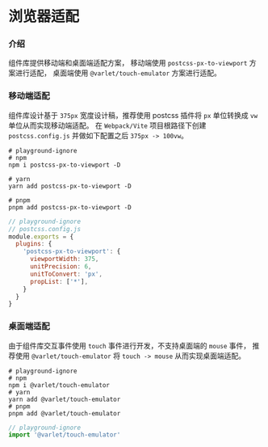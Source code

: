 # 浏览器适配

### 介绍
组件库提供移动端和桌面端适配方案，
移动端使用 `postcss-px-to-viewport` 方案进行适配，
桌面端使用 `@varlet/touch-emulator` 方案进行适配。

### 移动端适配
组件库设计基于 `375px` 宽度设计稿，推荐使用 postcss 插件将 `px` 单位转换成 `vw` 单位从而实现移动端适配。
在 `Webpack/Vite` 项目根路径下创建 `postcss.config.js` 并做如下配置之后 `375px -> 100vw`。 

```shell
# playground-ignore
# npm
npm i postcss-px-to-viewport -D

# yarn
yarn add postcss-px-to-viewport -D

# pnpm
pnpm add postcss-px-to-viewport -D
```

```js
// playground-ignore
// postcss.config.js
module.exports = {
  plugins: {
    'postcss-px-to-viewport': {
      viewportWidth: 375,
      unitPrecision: 6,
      unitToConvert: 'px',
      propList: ['*'],
    }
  }
}
```

### 桌面端适配
由于组件库交互事件使用 `touch` 事件进行开发，不支持桌面端的 `mouse` 事件，
推荐使用 `@varlet/touch-emulator` 将 `touch -> mouse` 从而实现桌面端适配。

```shell
# playground-ignore
# npm
npm i @varlet/touch-emulator
# yarn
yarn add @varlet/touch-emulator
# pnpm
pnpm add @varlet/touch-emulator
```

```js
// playground-ignore
import '@varlet/touch-emulator'
```